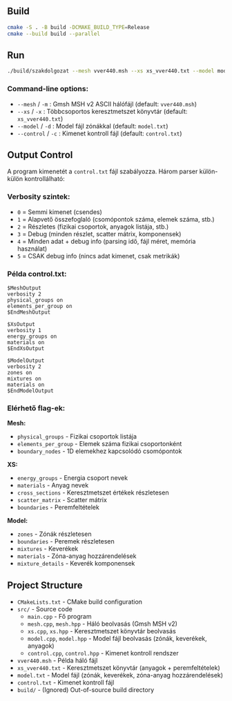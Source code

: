 ## Build

```bash
cmake -S . -B build -DCMAKE_BUILD_TYPE=Release
cmake --build build --parallel
```

## Run

```bash
./build/szakdolgozat --mesh vver440.msh --xs xs_vver440.txt --model model.txt --control control.txt
```

### Command-line options:

- `--mesh` / `-m` : Gmsh MSH v2 ASCII hálófájl (default: `vver440.msh`)
- `--xs` / `-x` : Többcsoportos keresztmetszet könyvtár (default: `xs_vver440.txt`)
- `--model` / `-d` : Model fájl zónákkal (default: `model.txt`)
- `--control` / `-c` : Kimenet kontroll fájl (default: `control.txt`)

## Output Control

A program kimenetét a `control.txt` fájl szabályozza. Három parser külön-külön kontrollálható:

### Verbosity szintek:

- `0` = Semmi kimenet (csendes)
- `1` = Alapvető összefoglaló (csomópontok száma, elemek száma, stb.)
- `2` = Részletes (fizikai csoportok, anyagok listája, stb.)
- `3` = Debug (minden részlet, scatter mátrix, komponensek)
- `4` = Minden adat + debug info (parsing idő, fájl méret, memória használat)
- `5` = CSAK debug info (nincs adat kimenet, csak metrikák)

### Példa control.txt:

```
$MeshOutput
verbosity 2
physical_groups on
elements_per_group on
$EndMeshOutput

$XsOutput
verbosity 1
energy_groups on
materials on
$EndXsOutput

$ModelOutput
verbosity 2
zones on
mixtures on
materials on
$EndModelOutput
```

### Elérhető flag-ek:

**Mesh:**

- `physical_groups` - Fizikai csoportok listája
- `elements_per_group` - Elemek száma fizikai csoportonként
- `boundary_nodes` - 1D elemekhez kapcsolódó csomópontok

**XS:**

- `energy_groups` - Energia csoport nevek
- `materials` - Anyag nevek
- `cross_sections` - Keresztmetszet értékek részletesen
- `scatter_matrix` - Scatter mátrix
- `boundaries` - Peremfeltételek

**Model:**

- `zones` - Zónák részletesen
- `boundaries` - Peremek részletesen
- `mixtures` - Keverékek
- `materials` - Zóna-anyag hozzárendelések
- `mixture_details` - Keverék komponensek

## Project Structure

- `CMakeLists.txt` - CMake build configuration
- `src/` - Source code
  - `main.cpp` - Fő program
  - `mesh.cpp`, `mesh.hpp` - Háló beolvasás (Gmsh MSH v2)
  - `xs.cpp`, `xs.hpp` - Keresztmetszet könyvtár beolvasás
  - `model.cpp`, `model.hpp` - Model fájl beolvasás (zónák, keverékek, anyagok)
  - `control.cpp`, `control.hpp` - Kimenet kontroll rendszer
- `vver440.msh` - Példa háló fájl
- `xs_vver440.txt` - Keresztmetszet könyvtár (anyagok + peremfeltételek)
- `model.txt` - Model fájl (zónák, keverékek, zóna-anyag hozzárendelések)
- `control.txt` - Kimenet kontroll fájl
- `build/` - (Ignored) Out-of-source build directory
